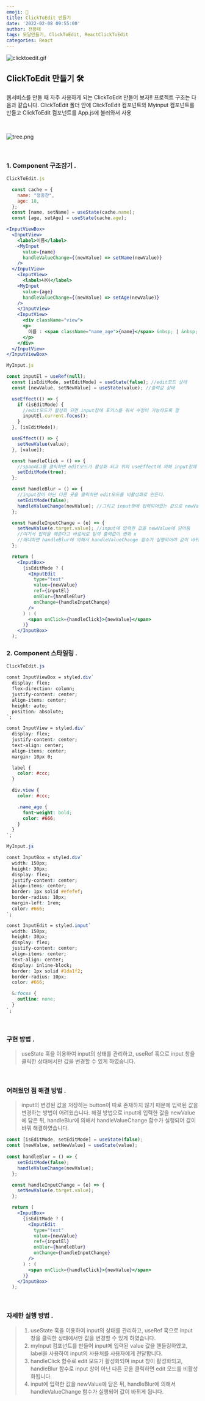 ```yaml
---
emoji: 🌭
title: ClickToEdit 만들기
date: '2022-02-08 09:55:00'
author: 전용태
tags: 모달만들기, ClickToEdit, ReactClickToEdit
categories: React
---
```


![clicktoedit.gif](clicktoedit.gif)

## ClickToEdit 만들기 🛠

웹서비스를 만들 때 자주 사용하게 되는 ClickToEdit 만들어 보자!! 프로젝트 구조는 다음과 같습니다. ClickToEdit 폴더 안에 ClickToEdit 컴포넌트와 Myinput 컴포넌트를 만들고 ClickToEdit 컴포넌트를 App.js에 불러와서 사용

<br />

![tree.png](tree.png)

<br />

### 1. Component 구조잡기 .

```jsx
ClickToEdit.js

  const cache = {
    name: "정종찬",
    age: 18,
  };
  const [name, setName] = useState(cache.name);
  const [age, setAge] = useState(cache.age);

<InputViewBox>
  <InputView>
    <label>이름</label>
    <MyInput
      value={name}
      handleValueChange={(newValue) => setName(newValue)}
    />
  </InputView>
    <InputView>
      <label>나이</label>
    <MyInput
      value={age}
      handleValueChange={(newValue) => setAge(newValue)}
    />
    </InputView>
    <InputView>
      <div className="view">
      <p>
        이름 : <span className="name_age">{name}</span> &nbsp; | &nbsp; 나이 : <span className="name_age">{age}</span>
      </p>
    </div>
  </InputView>
</InputViewBox>

```

```jsx
MyInput.js

const inputEl = useRef(null);
  const [isEditMode, setEditMode] = useState(false); //edit모드 상태
  const [newValue, setNewValue] = useState(value); //출력값 상태

  useEffect(() => {
    if (isEditMode) {
      //edit모드가 활성화 되면 input창에 포커스를 줘서 수정이 가능하도록 함
      inputEl.current.focus();
    }
  }, [isEditMode]);

  useEffect(() => {
    setNewValue(value);
  }, [value]);

  const handleClick = () => {
    //span태그를 클릭하면 edit모드가 활성화 되고 위의 useEffect에 의해 input창에 포커싱
    setEditMode(true);
  };

  const handleBlur = () => {
    //input창이 아닌 다른 곳을 클릭하면 edit모드를 비활성화로 만든다.
    setEditMode(false);
    handleValueChange(newValue); //그리고 input창에 입력되어있는 값으로 newValue를 변경
  };

  const handleInputChange = (e) => {
    setNewValue(e.target.value); //input에 입력한 값을 newValue에 담아둠
    //여기서 입력을 해준다고 바로바로 밑의 출력값이 변화 x
    //왜냐하면 handleBlur에 의해서 handleValueChange 함수가 실행되어야 값이 바뀌기 때문
  };

  return (
    <InputBox>
      {isEditMode ? (
        <InputEdit
          type="text"
          value={newValue}
          ref={inputEl}
          onBlur={handleBlur}
          onChange={handleInputChange}
        />
      ) : (
        <span onClick={handleClick}>{newValue}</span>
      )}
    </InputBox>
  );
```

### 2. Component 스타일링 .

```css
ClickToEdit.js

const InputViewBox = styled.div`
  display: flex;
  flex-direction: column;
  justify-content: center;
  align-items: center;
  height: auto;
  position: absolute;
`;

const InputView = styled.div`
  display: flex;
  justify-content: center;
  text-align: center;
  align-items: center;
  margin: 10px 0;

  label {
    color: #ccc;
  }

  div.view {
    color: #ccc;

    .name_age {
      font-weight: bold;
      color: #666;
    }
  }
`;

```

```css
MyInput.js

const InputBox = styled.div`
  width: 150px;
  height: 30px;
  display: flex;
  justify-content: center;
  align-items: center;
  border: 1px solid #efefef;
  border-radius: 10px;
  margin-left: 1rem;
  color: #666;
`;

const InputEdit = styled.input`
  width: 150px;
  height: 30px;
  display: flex;
  justify-content: center;
  align-items: center;
  text-align: center;
  display: inline-block;
  border: 1px solid #1da1f2;
  border-radius: 10px;
  color: #666;

  &:focus {
    outline: none;
  }
`;

```

<br />


### 구현 방법 .

> useState 훅을 이용하여 input의 상태를 관리하고, useRef 훅으로 input 창을 클릭한 상태에서만 값을 변경할 수 있게 하였습니다.

<br />

### 어려웠던 점 해결 방법 .

> input의 변경된 값을 저장하는 button이 따로 존재하지 않기 때문에 입력된 값을 변경하는 방법이 어려웠습니다. 해결 방법으로 input에 입력한 값을 newValue에 담은 뒤, handleBlur에 의해서 handleValueChange 함수가 실행되어 값이 바꿔 해결하였습니다.

```jsx
const [isEditMode, setEditMode] = useState(false);
const [newValue, setNewValue] = useState(value);
  
const handleBlur = () => {
    setEditMode(false);
    handleValueChange(newValue);
  };

  const handleInputChange = (e) => {
    setNewValue(e.target.value);
  };

  return (
    <InputBox>
      {isEditMode ? (
        <InputEdit
          type="text"
          value={newValue}
          ref={inputEl}
          onBlur={handleBlur}
          onChange={handleInputChange}
        />
      ) : (
        <span onClick={handleClick}>{newValue}</span>
      )}
    </InputBox>
  );
```

<br />

### 자세한 실행 방법 .

> 1. useState 훅을 이용하여 input의 상태를 관리하고, useRef 훅으로 input 창을 클릭한 상태에서만 값을 변경할 수 있게 하였습니다.<br />
> 2. myInput 컴포넌트를 만들어 input에 입력된 value 값을 핸들링하였고, label을 사용하여 input의 사용처를 사용자에게 전달합니다.<br />
> 3. handleClick 함수로 edit 모드가 활성화되며 input 창이 활성화되고, handleBlur 함수로 input 창이 아닌 다른 곳을 클릭하면 edit 모드를 비활성화됩니다.<br />
> 4. input에 입력한 값을 newValue에 담은 뒤, handleBlur에 의해서 handleValueChange 함수가 실행되어 값이 바뀌게 됩니다.<br />


<br />
<br />